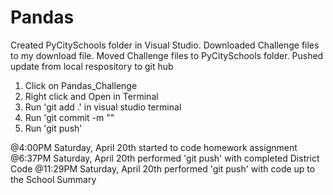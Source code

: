 # Pandas
Created PyCitySchools folder in Visual Studio.
Downloaded Challenge files to my download file. 
Moved Challenge files to PyCitySchools folder.
Pushed update from local respository to git hub
  1) Click on Pandas_Challenge
  2) Right click and Open in Terminal
  3) Run 'git add .' in visual studio terminal
  4) Run 'git commit -m "<message>"
  5) Run 'git push'

@4:00PM Saturday, April 20th started to code homework assignment
@6:37PM Saturday, April 20th performed 'git push' with completed District Code
@11:29PM Saturday, April 20th performed 'git push' with code up to the School Summary
